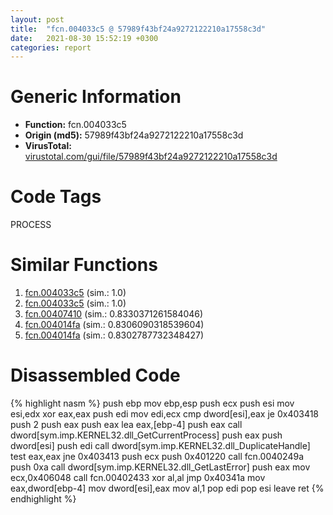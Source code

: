 ```yaml
---
layout: post
title:  "fcn.004033c5 @ 57989f43bf24a9272122210a17558c3d"
date:   2021-08-30 15:52:19 +0300
categories: report
---
```


# Generic Information
- **Function:** fcn.004033c5
- **Origin (md5):** 57989f43bf24a9272122210a17558c3d
- **VirusTotal:** [virustotal.com/gui/file/57989f43bf24a9272122210a17558c3d][virustotal_ref]

# Code Tags
<span class="tag" id="PROCESS">PROCESS</span>


# Similar Functions

1. [fcn.004033c5][similar_1_ref] (sim.: 1.0)
2. [fcn.004033c5][similar_2_ref] (sim.: 1.0)
3. [fcn.00407410][similar_3_ref] (sim.: 0.8330371261584046)
4. [fcn.004014fa][similar_4_ref] (sim.: 0.8306090318539604)
5. [fcn.004014fa][similar_5_ref] (sim.: 0.8302787732348427)


# Disassembled Code

{% highlight nasm %}
push ebp
mov ebp,esp
push ecx
push esi
mov esi,edx
xor eax,eax
push edi
mov edi,ecx
cmp dword[esi],eax
je 0x403418
push 2
push eax
push eax
lea eax,[ebp-4]
push eax
call dword[sym.imp.KERNEL32.dll_GetCurrentProcess]
push eax
push dword[esi]
push edi
call dword[sym.imp.KERNEL32.dll_DuplicateHandle]
test eax,eax
jne 0x403413
push ecx
push 0x401220
call fcn.0040249a
push 0xa
call dword[sym.imp.KERNEL32.dll_GetLastError]
push eax
mov ecx,0x406048
call fcn.00402433
xor al,al
jmp 0x40341a
mov eax,dword[ebp-4]
mov dword[esi],eax
mov al,1
pop edi
pop esi
leave 
ret 
{% endhighlight %}


[similar_1_ref]: /report/fcn.004033c5@3a783d6a0e3505903843983e413a529e
[similar_2_ref]: /report/fcn.004033c5@d287262b3c4caae6c69c406382125319
[similar_3_ref]: /report/fcn.00407410@470263fe7e7cc115b95cd041d643e3b5
[similar_4_ref]: /report/fcn.004014fa@ea9c1e2eeb951a8e6185c6674c228f98
[similar_5_ref]: /report/fcn.004014fa@03566ca6c146fb1f8bfbce50f19cbb41
[virustotal_ref]: https://www.virustotal.com/gui/file/57989f43bf24a9272122210a17558c3d